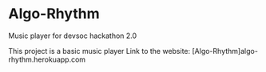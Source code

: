 # Algo-Rhythm
Music player for devsoc hackathon 2.0

This project is a basic music player
Link to the website: [Algo-Rhythm]algo-rhythm.herokuapp.com
